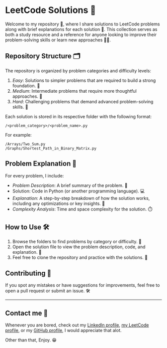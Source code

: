 # LeetCode Solutions 🚀

Welcome to my repository 💪, where I share solutions to LeetCode problems along with brief explanations for each solution 🧠. This collection serves as both a study resource and a reference for anyone looking to improve their problem-solving skills or learn new approaches 🧑‍🎓.

## Repository Structure 🗂️

The repository is organized by problem categories and difficulty levels:

1. _Easy_: Solutions to simpler problems that are required to build a strong foundation. 🧩
2. _Medium_: Intermediate problems that require more thoughtful approaches. 🔧
3. _Hard_: Challenging problems that demand advanced problem-solving skills. 🧠

Each solution is stored in its respective folder with the following format:

```Format
/<problem_category>/<problem_name>.py
```

For example:

```Example
/Arrays/Two_Sum.py
/Graphs/Shortest_Path_in_Binary_Matrix.py
```

## Problem Explanation 📝

For every problem, I include:

- _Problem Description_: A brief summary of the problem. 📄
- Solution: Code in Python (or another programming language). 💻
- _Explanation_: A step-by-step breakdown of how the solution works, including any optimizations or key insights. 🧩
- _Complexity Analysis_: Time and space complexity for the solution. ⏱️

## How to Use 🛠️

1. Browse the folders to find problems by category or difficulty. 📁
1. Open the solution file to view the problem description, code, and explanation. 🧐
1. Feel free to clone the repository and practice with the solutions. 🔄

## Contributing 🤝

If you spot any mistakes or have suggestions for improvements, feel free to open a pull request or submit an issue. 🛠️

---

## Contact me 📱

Whenever you are bored, check out my [LinkedIn profile](https://www.linkedin.com/in/tawfic-kobtan/), [my LeetCode profile](https://leetcode.com/u/tofuegy/), or my [GitHub profile](https://github.com/tawfickobtan), I would appreciate that alot.

Other than that, Enjoy. 😁

